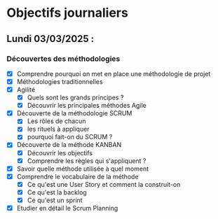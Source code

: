 # Objectifs journaliers

## Lundi 03/03/2025 :

### Découvertes des méthodologies

- [X] Comprendre pourquoi on met en place une méthodologie de projet
- [X] Méthodologies traditionnelles
- [X] Agilité
  - [X] Quels sont les grands principes ?
  - [X] Découvrir les principales méthodes Agile
- [X] Découverte de la méthodologie SCRUM
  - [X] Les rôles de chacun
  - [X] les rituels à appliquer
  - [X] pourquoi fait-on du SCRUM ?
- [X] Découverte de la méthode KANBAN
  - [X] Découvrir les objectifs
  - [X] Comprendre les règles qui s'appliquent ?
- [X] Savoir quelle méthode utilisée à quel moment
- [X] Comprendre le vocabulaire de la méthode
  - [X] Ce qu'est une User Story et comment la construit-on
  - [X] Ce qu'est la backlog
  - [X] Ce qu'est un sprint
- [X] Etudier en détail le Scrum Planning
